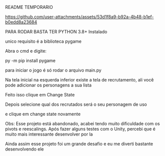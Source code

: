 README TEMPORARIO

https://github.com/user-attachments/assets/53d1f8a9-b92a-4b48-b1ef-b0edd8a23684

PARA RODAR BASTA TER PYTHON 3.8+ Instalado

unico requisito é a biblioteca pygame

Abra o cmd e digite:

py -m pip install pygame

para iniciar o jogo é só rodar o arquivo main.py

Na tela inicial na esquerda inferior existe a tela de recrutamento, ali você pode adicionar os personagens a sua lista

Feito isso clique em Change State

Depois selecione qual dos recrutados será o seu personagem de uso

e clique em change state novamente

Obs: Esse projeto está abandonado, acabei tendo muito dificuldade com os pivots e reescalings.
Após fazer alguns testes com o Unity, percebi que é muito mais interessante desenvolver por la

Ainda assim esse projeto foi um grande desafio e eu me diverti bastante desenvolvendo ele
